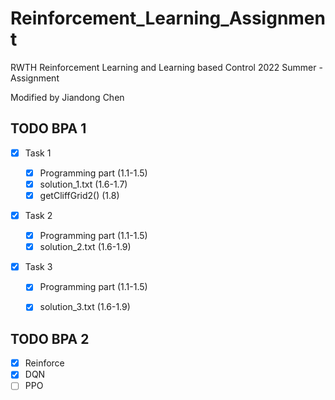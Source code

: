 # Reinforcement_Learning_Assignment
RWTH Reinforcement Learning and Learning based Control 2022 Summer - Assignment

Modified by Jiandong Chen

## TODO BPA 1

- [x] Task 1
  - [x] Programming part (1.1-1.5)
  - [x] solution_1.txt (1.6-1.7)
  - [x] getCliffGrid2() (1.8)
- [x] Task 2
  - [x] Programming part (1.1-1.5)
  - [x] solution_2.txt (1.6-1.9)

- [x] Task 3

  - [x] Programming part (1.1-1.5)
  - [x] solution_3.txt (1.6-1.9)



## TODO BPA 2

- [x] Reinforce
- [x] DQN
- [ ] PPO
